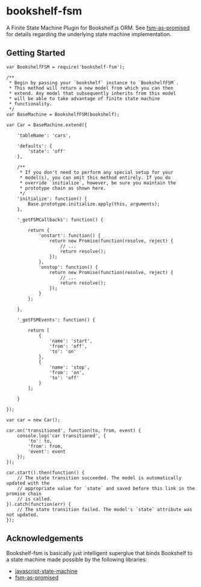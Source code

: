 # bookshelf-fsm

A Finite State Machine Plugin for Bookshelf.js ORM. See [fsm-as-promised](https://github.com/vstirbu/fsm-as-promised) for details regarding the underlying state machine implementation.

## Getting Started

```
var BookshelfFSM = require('bookshelf-fsm');

/**
 * Begin by passing your `bookshelf` instance to `BookshelfFSM`.
 * This method will return a new model from which you can then 
 * extend. Any model that subsequently inherits from this model
 * will be able to take advantage of finite state machine
 * functionality.
 */
var BaseMachine = BookshelfFSM(bookshelf);

var Car = BaseMachine.extend({

	'tableName': 'cars',
	
	'defaults': {
		'state': 'off'
	},
	
	/**
	 * If you don't need to perform any special setup for your
	 * model(s), you can omit this method entirely. If you do
	 * override `initialize`, however, be sure you maintain the
	 * prototype chain as shown here.
	 */
    'initialize': function() {
        Base.prototype.initialize.apply(this, arguments);
    },
    
	'_getFSMCallbacks': function() {
	
		return {
			'onstart': function() {
				return new Promise(function(resolve, reject) {
					// ...
					return resolve();
				});
			},
			'onstop': function() {
				return new Promise(function(resolve, reject) {
					// ...
					return resolve();
				});
			}
		};

	},
	
	'_getFSMEvents': function() {
	
		return [
			{
				'name': 'start',
				'from': 'off',
				'to': 'on'
			},
			{
				'name': 'stop',
				'from': 'on',
				'to': 'off'
			}
		];

	}

});

var car = new Car();

car.on('transitioned', function(to, from, event) {
    console.log('car transitioned', {
        'to': to,
        'from': from,
        'event': event
    });
});

car.start().then(function() {
	// The state transition succeeded. The model is automatically updated with the
	// appropriate value for `state` and saved before this link in the promise chain
	// is called.
}).catch(function(err) {
	// The state transition failed. The model's `state` attribute was not updated.
});
```

## Acknowledgements

Bookshelf-fsm is basically just intelligent superglue that binds Bookshelf to a state machine made possible by the following libraries:

- [javascript-state-machine](https://github.com/jakesgordon/javascript-state-machine)
- [fsm-as-promised](https://github.com/vstirbu/fsm-as-promised)